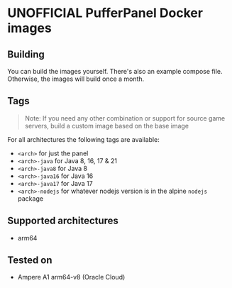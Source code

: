 # UNOFFICIAL PufferPanel Docker images

## Building

You can build the images yourself. There's also an example compose file.  
Otherwise, the images will build once a month.

## Tags

> Note: If you need any other combination or support for source game servers, build a custom image based on the base image

For all architectures the following tags are available:
- `<arch>` for just the panel
- `<arch>-java` for Java 8, 16, 17 & 21
- `<arch>-java8` for Java 8
- `<arch>-java16` for Java 16
- `<arch>-java17` for Java 17
- `<arch>-nodejs` for whatever nodejs version is in the alpine `nodejs` package

## Supported architectures
- arm64

## Tested on
- Ampere A1 arm64-v8 (Oracle Cloud)
